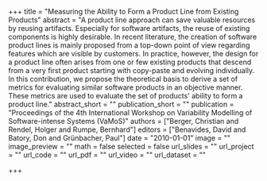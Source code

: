 +++
title = "Measuring the Ability to Form a Product Line from Existing Products"
abstract = "A product line approach can save valuable resources by reusing artifacts. Especially for software artifacts, the reuse of existing components is highly desirable. In recent literature, the creation of software product lines is mainly proposed from a top-down point of view regarding features which are visible by customers. In practice, however, the design for a product line often arises from one or few existing products that descend from a very first product starting with copy-paste and evolving individually. In this contribution, we propose the theoretical basis to derive a set of metrics for evaluating similar software products in an objective manner. These metrics are used to evaluate the set of products' ability to form a product line."
abstract_short = ""
publication_short = ""
publication = "Proceedings of the 4th International Workshop on Variability Modelling of Software-intense Systems (VaMoS)"
authors = ["Berger, Christian and Rendel, Holger and Rumpe, Bernhard"]
editors = ["Benavides, David and Batory, Don and Grünbacher, Paul"]
date = "2010-01-01"
image = ""
image_preview = ""
math = false
selected = false
url_slides = ""
url_project = ""
url_code = ""
url_pdf = ""
url_video = ""
url_dataset = ""

+++

